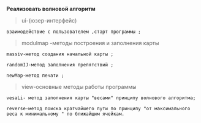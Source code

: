 **Реализовать волновой алгоритм**

>ui-(юзер-интерфейс) 

    взаимодействие с пользователем ,старт программы ;


>modulmap -методы построения и заполнения карты 

    massiv-метод создания начальной карты ;

    randomIJ-метод заполнения препятствий ;

    newMap-метод печати ;


>view-основные методы работы программы

    vesaLi- метод заполнения карты "весами" принципу волнового алгоритма;

    reverse-метод поиска кратчайшего пути по принципу "от максимального веса к минимальному " по ближайщим ячейкам.



